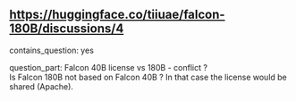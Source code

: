## https://huggingface.co/tiiuae/falcon-180B/discussions/4

contains_question: yes

question_part: Falcon 40B license vs 180B - conflict ?  
Is Falcon 180B not based on Falcon 40B ? In that case the license would be shared (Apache). 